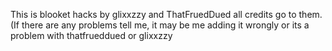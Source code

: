 This is blooket hacks by glixxzzy and ThatFruedDued all credits go to them. (If there are any problems tell me, it may be me adding it wrongly or its a problem with thatfrueddued or glixxzzy
